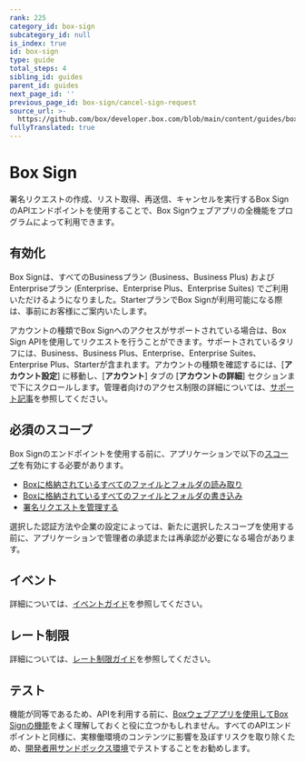 ```yaml
---
rank: 225
category_id: box-sign
subcategory_id: null
is_index: true
id: box-sign
type: guide
total_steps: 4
sibling_id: guides
parent_id: guides
next_page_id: ''
previous_page_id: box-sign/cancel-sign-request
source_url: >-
  https://github.com/box/developer.box.com/blob/main/content/guides/box-sign/index.md
fullyTranslated: true
---
```

# Box Sign

署名リクエストの作成、リスト取得、再送信、キャンセルを実行するBox SignのAPIエンドポイントを使用することで、Box Signウェブアプリの全機能をプログラムによって利用できます。

## 有効化

<Message type="warning">

Box Signは、すべてのBusinessプラン (Business、Business Plus) およびEnterpriseプラン (Enterprise、Enterprise Plus、Enterprise Suites) でご利用いただけるようになりました。StarterプランでBox Signが利用可能になる際は、事前にお客様にご案内いたします。

</Message>

アカウントの種類でBox Signへのアクセスがサポートされている場合は、Box Sign APIを使用してリクエストを行うことができます。サポートされているタリフには、Business、Business Plus、Enterprise、Enterprise Suites、Enterprise Plus、Starterが含まれます。アカウントの種類を確認するには、\[**アカウント設定**] に移動し、\[**アカウント**] タブの \[**アカウントの詳細**] セクションまで下にスクロールします。管理者向けのアクセス制限の詳細については、[サポート記事][restrict]を参照してください。  

## 必須のスコープ

Box Signのエンドポイントを使用する前に、アプリケーションで以下の[スコープ][scopes]を有効にする必要があります。

* [Boxに格納されているすべてのファイルとフォルダの読み取り][read]
* [Boxに格納されているすべてのファイルとフォルダの書き込み][write]
* [署名リクエストを管理する][sign]

<Message type="warning">

選択した認証方法や企業の設定によっては、新たに選択したスコープを使用する前に、アプリケーションで管理者の承認または再承認が必要になる場合があります。

</Message>

## イベント

詳細については、[イベントガイド][eg]を参照してください。

## レート制限

詳細については、[レート制限ガイド][ratelimit]を参照してください。

## テスト

機能が同等であるため、APIを利用する前に、[Boxウェブアプリを使用してBox Signの機能][webapp]をよく理解しておくと役に立つかもしれません。すべてのAPIエンドポイントと同様に、実稼働環境のコンテンツに影響を及ぼすリスクを取り除くため、[開発者用サンドボックス環境][sandbox]でテストすることをお勧めします。

[scopes]: g://api-calls/permissions-and-errors/scopes

[read]: g://api-calls/permissions-and-errors/scopes/#read-all-files-and-folders

[write]: g://api-calls/permissions-and-errors/scopes/#read-and-write-all-files-and-folders

[sign]: g://api-calls/permissions-and-errors/scopes/#manage-signature-requests

<!-- i18n-enable localize-links -->

[restrict]: https://support.box.com/hc/ja/articles/4404076971155-Box-Signの有効化

<!-- i18n-disable localize-links -->

[ratelimit]: g://api-calls/permissions-and-errors/rate-limits/#per-api-rate-limits

<!-- i18n-enable localize-links -->

[webapp]: https://support.box.com/hc/ja/articles/4404105810195-署名用ドキュメントの送信

[sandbox]: https://support.box.com/hc/ja/articles/360043697274-Box管理者による開発者用サンドボックスの管理

<!-- i18n-disable localize-links -->

[eg]: g://events/event-triggers/sign-events
